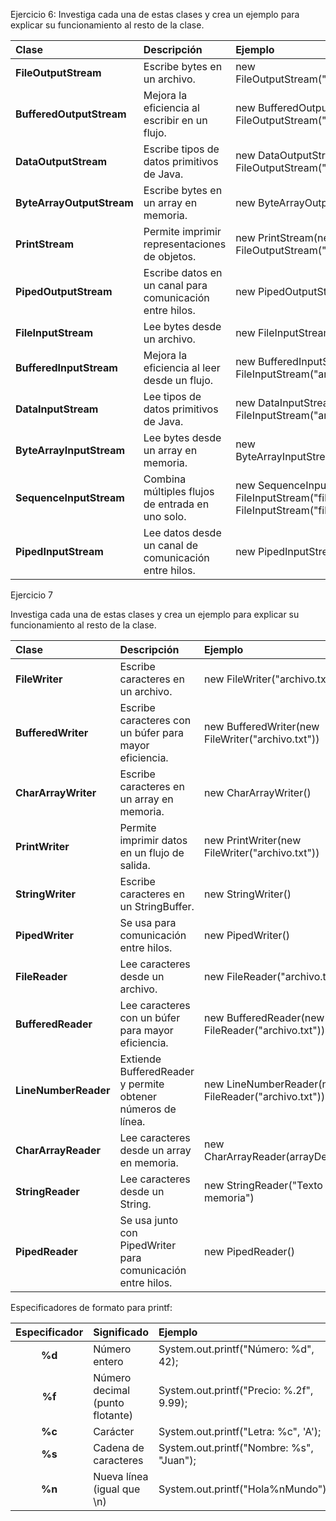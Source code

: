 ﻿


Ejercicio 6: Investiga cada una de estas clases y crea un ejemplo para explicar su funcionamiento al resto de la clase.

|**Clase**|**Descripción**|**Ejemplo**|
| :- | :- | :- |
|**FileOutputStream**|Escribe bytes en un archivo.|new FileOutputStream("archivo.txt")|
|**BufferedOutputStream**|Mejora la eficiencia al escribir en un flujo.|new BufferedOutputStream(new FileOutputStream("archivo.txt"))|
|**DataOutputStream**|Escribe tipos de datos primitivos de Java.|new DataOutputStream(new FileOutputStream("archivo.dat"))|
|**ByteArrayOutputStream**|Escribe bytes en un array en memoria.|new ByteArrayOutputStream()|
|**PrintStream**|Permite imprimir representaciones de objetos.|new PrintStream(new FileOutputStream("archivo.txt"))|
|**PipedOutputStream**|Escribe datos en un canal para comunicación entre hilos.|new PipedOutputStream()|
|**FileInputStream**|Lee bytes desde un archivo.|new FileInputStream("archivo.txt")|
|**BufferedInputStream**|Mejora la eficiencia al leer desde un flujo.|new BufferedInputStream(new FileInputStream("archivo.txt"))|
|**DataInputStream**|Lee tipos de datos primitivos de Java.|new DataInputStream(new FileInputStream("archivo.dat"))|
|**ByteArrayInputStream**|Lee bytes desde un array en memoria.|new ByteArrayInputStream(bytesArray)|
|**SequenceInputStream**|Combina múltiples flujos de entrada en uno solo.|new SequenceInputStream(new FileInputStream("file1.txt"), new FileInputStream("file2.txt"))|
|**PipedInputStream**|Lee datos desde un canal de comunicación entre hilos.|new PipedInputStream()|


Ejercicio 7

Investiga cada una de estas clases y crea un ejemplo para explicar su funcionamiento al resto de la clase.


|**Clase**|**Descripción**|**Ejemplo**|
| :- | :- | :- |
|**FileWriter**|Escribe caracteres en un archivo.|new FileWriter("archivo.txt")|
|**BufferedWriter**|Escribe caracteres con un búfer para mayor eficiencia.|new BufferedWriter(new FileWriter("archivo.txt"))|
|**CharArrayWriter**|Escribe caracteres en un array en memoria.|new CharArrayWriter()|
|**PrintWriter**|Permite imprimir datos en un flujo de salida.|new PrintWriter(new FileWriter("archivo.txt"))|
|**StringWriter**|Escribe caracteres en un StringBuffer.|new StringWriter()|
|**PipedWriter**|Se usa para comunicación entre hilos.|new PipedWriter()|
|**FileReader**|Lee caracteres desde un archivo.|new FileReader("archivo.txt")|
|**BufferedReader**|Lee caracteres con un búfer para mayor eficiencia.|new BufferedReader(new FileReader("archivo.txt"))|
|**LineNumberReader**|Extiende BufferedReader y permite obtener números de línea.|new LineNumberReader(new FileReader("archivo.txt"))|
|**CharArrayReader**|Lee caracteres desde un array en memoria.|new CharArrayReader(arrayDeChars)|
|**StringReader**|Lee caracteres desde un String.|new StringReader("Texto en memoria")|
|**PipedReader**|Se usa junto con PipedWriter para comunicación entre hilos.|new PipedReader()|





Especificadores de formato para printf:

|**Especificador**|**Significado**|**Ejemplo**|
| :-: | :- | :- |
|**%d**|Número entero|System.out.printf("Número: %d", 42);|
|**%f**|Número decimal (punto flotante)|System.out.printf("Precio: %.2f", 9.99);|
|**%c**|Carácter|System.out.printf("Letra: %c", 'A');|
|**%s**|Cadena de caracteres|System.out.printf("Nombre: %s", "Juan");|
|**%n**|Nueva línea (igual que \n)|System.out.printf("Hola%nMundo");|

